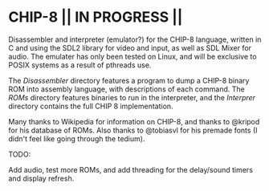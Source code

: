 # CHIP-8   || IN PROGRESS ||
Disassembler and interpreter (emulator?) for the CHIP-8 language, written in C and using the SDL2 library for video and input, as well as SDL Mixer for audio. The emulater has only been tested on Linux, and will be exclusive to POSIX systems as a result of pthreads use.  

The *Disassembler* directory features a program to dump a CHIP-8 binary ROM into assembly language, with descriptions of each command. The *ROMs* directory features binaries to run in the interpreter, and the *Interprer* directory contains the full CHIP 8 implementation. 

Many thanks to Wikipedia for information on CHIP-8, and thanks to @kripod for his database of ROMs. Also thanks to @tobiasvl for his premade fonts (I didn't feel like going through the tedium). 

TODO: 

Add audio, test more ROMs, and add threading for the delay/sound timers and display refresh. 

